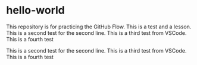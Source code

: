 # hello-world
This repository is for practicing the GitHub Flow.
This is a test and a lesson.
This is a second test for the second line.
This is a third test from VSCode.
This is a fourth test 

This is a second test for the second line.
This is a third test from VSCode.
This is a fourth test 